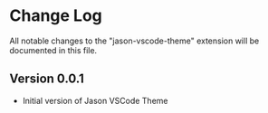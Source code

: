 # Change Log

All notable changes to the "jason-vscode-theme" extension will be documented in this file.

## Version 0.0.1
- Initial version of Jason VSCode Theme